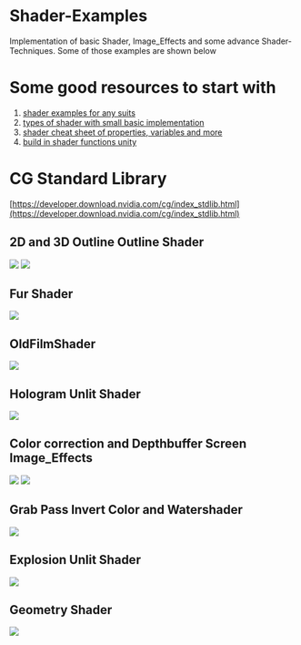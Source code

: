 # Shader-Examples
Implementation of basic Shader, Image_Effects and some advance Shader-Techniques. Some of those examples are shown below
# Some good resources to start with
1. [shader examples for any suits](https://github.com/baba-s/awesome-unity-open-source-on-github#Outline)
2. [types of shader with small basic implementation](https://gist.github.com/enesser/5d5c3ec75989eeb60a61ac9a439ad4f0)
3. [shader cheat sheet of properties, variables and more](https://gist.github.com/Split82/d1651403ffb05e912d9c3786f11d6a44)
4. [build in shader functions unity](https://docs.unity3d.com/2019.3/Documentation/Manual/SL-BuiltinFunctions.html)
# CG Standard Library
[https://developer.download.nvidia.com/cg/index_stdlib.html](https://developer.download.nvidia.com/cg/index_stdlib.html)
## 2D and 3D Outline Outline Shader
![](https://github.com/IMGSaibh/Shader-Examples/blob/master/gif/Outline_Shader_2D.JPG) ![](https://github.com/IMGSaibh/Shader-Examples/blob/master/gif/Outline_Shader_3D.JPG)
## Fur Shader
![](https://github.com/IMGSaibh/Shader-Examples/blob/master/gif/Fur.JPG)
## OldFilmShader
![](https://github.com/IMGSaibh/Shader-Examples/blob/master/gif/oldFilmShader.gif)
## Hologram Unlit Shader
![](https://github.com/IMGSaibh/Shader-Examples/blob/master/gif/Hologram.gif)
## Color correction and Depthbuffer Screen Image_Effects
![](https://github.com/IMGSaibh/Shader-Examples/blob/master/gif/basicColorcorrection.gif) ![](https://github.com/IMGSaibh/Shader-Examples/blob/master/gif/Depthbuffer.JPG)
## Grab Pass Invert Color and Watershader
![](https://github.com/IMGSaibh/Shader-Examples/blob/master/gif/grabPass_Water_Shader.gif)
## Explosion Unlit Shader
![](https://github.com/IMGSaibh/Shader-Examples/blob/master/gif/explosion.gif)
## Geometry Shader
![](https://github.com/IMGSaibh/Shader-Examples/blob/master/gif/Geometry_Shader.gif)
